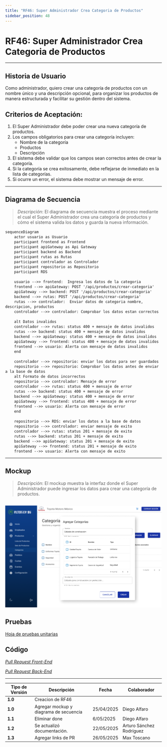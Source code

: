 ```yaml
---
title: "RF46: Super Administrador Crea Categoria de Productos"
sidebar_position: 48
---
```


# RF46: Super Administrador Crea Categoria de Productos

---

## Historia de Usuario

Como administrador, quiero crear una categoría de productos con un nombre único y una descripción opcional, para organizar los productos de manera estructurada y facilitar su gestión dentro del sistema.

## **Criterios de Aceptación:**

1. El Super Administrador debe poder crear una nueva categoría de productos.
2. Los campos obligatorios para crear una categoría incluyen:
   - Nombre de la categoría
   - Productos
   - Descripción
3. El sistema debe validar que los campos sean correctos antes de crear la categoría.
4. Si la categoría se crea exitosamente, debe reflejarse de inmediato en la lista de categorías.
5. Si ocurre un error, el sistema debe mostrar un mensaje de error.

---

## **Diagrama de Secuencia**

> _Descripción_: El diagrama de secuencia muestra el proceso mediante el cual el Super Administrador crea una categoría de productos y cómo el sistema valida los datos y guarda la nueva información.

```mermaid
sequenceDiagram
    actor usuario as Usuario
    participant frontend as Frontend
    participant apiGateway as Api Gateway
    participant backend as Backend
    participant rutas as Rutas
    participant controlador as Controlador
    participant repositorio as Repositorio
    participant RDS

    usuario -->> frontend:  Ingresa los datos de la categoria
    frontend -->> apiGateway: POST '/api/productos/crear-categoria'
    apiGateway -->> backend: POST '/api/productos/crear-categoria'
    backend -->> rutas: POST '/api/productos/crear-categoria'
    rutas -->> controlador:  Enviar datos de categoria nombre, descripcion, productos
    controlador -->> controlador: Comprobar los datos estan correctos

    alt Datos invalidos
    controlador -->> rutas: status 400 + mensaje de datos invalidos
    rutas -->> backend: status 400 + mensaje de datos invalidos
    backend -->> apiGateway: status 400 + mensaje de datos invalidos
    apiGateway -->> frontend: status 400 + mensaje de datos invalidos
    frontend -->> usuario: Alerta con mensaje de datos invalidos
    end

    controlador -->> repositorio: enviar los datos para ser guardados
    repositorio -->> repositorio: Comprobar los datos antes de enviar a la base de datos
    alt Formato de datos incorrectos
    repositorio -->> controlador: Mensaje de error
    controlador -->> rutas: status 400 + mensaje de error
    rutas -->> backend: status 400 + mensaje de error
    backend -->> apiGateway: status 400 + mensaje de error
    apiGateway -->> frontend: status 400 + mensaje de error
    frontend -->> usuario: Alerta con mensaje de error
    end

    repositorio -->> RDS: enviar los datos a la base de datos
    repositorio -->> controlador: enviar mensaje de exito
    controlador -->> rutas: status 201 + mensaje de exito
    rutas -->> backend: status 201 + mensaje de exito
    backend -->> apiGateway: status 201 + mensaje de exito
    apiGateway -->> frontend: status 201 + mensaje de exito
    frontend -->> usuario: Alerta con mensaje de exito
```

---

## **Mockup**

> _Descripción_: El mockup muestra la interfaz donde el Super Administrador puede ingresar los datos para crear una categoría de productos.

## ![alt_text](imagenes/RF46.png)

## Pruebas

[Hoja de pruebas unitarias](https://docs.google.com/spreadsheets/d/1NLGwGrGA5PVOEzLaqxa8Ts1D_Ng3QzzqNKWJYUzxD-M/edit?gid=1763756255#gid=1763756255)

## **Código**

_<u>[Pull Request Front-End](https://github.com/CodeAnd-Co/Frontend-Text-Lines/pull/27)</u>_

_<u>[Pull Request Back-End](https://github.com/CodeAnd-Co/Backend-textiles/pull/31)</u>_

---

| **Tipo de Versión** | **Descripción**                        | **Fecha**  | **Colaborador**          |
| ------------------- | -------------------------------------- | ---------- | ------------------------ |
| **1.0**             | Creacion de RF46                       |            |                          |
| **1.0**             | Agregar mockup y diagrama de secuencia | 25/04/2025 | Diego Alfaro             |
| **1.1**             | Eliminar done                          | 6/05/2025  | Diego Alfaro             |
| **1.2**             | Se actualizó documentación.            | 22/05/2025 | Arturo Sánchez Rodríguez |
| **1.3**             | Agregar links de PR                    | 26/05/2025 | Max Toscano              |

